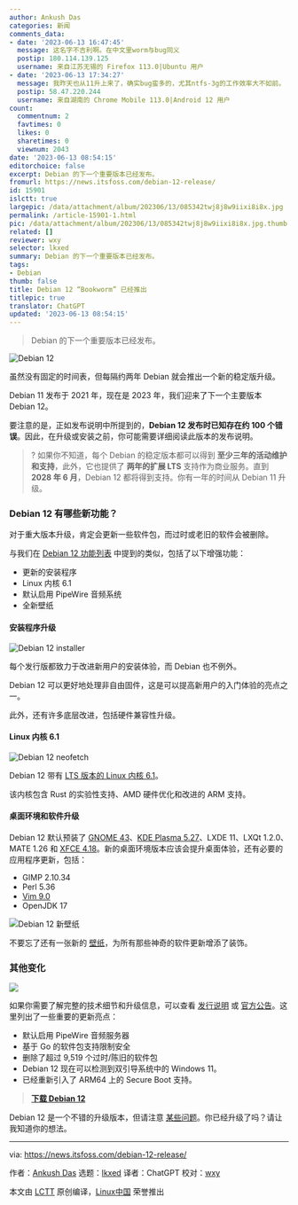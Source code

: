 ```yaml
---
author: Ankush Das
categories: 新闻
comments_data:
- date: '2023-06-13 16:47:45'
  message: 这名字不吉利啊。在中文里worm与bug同义
  postip: 180.114.139.125
  username: 来自江苏无锡的 Firefox 113.0|Ubuntu 用户
- date: '2023-06-13 17:34:27'
  message: 我昨天也从11升上来了，确实bug蛮多的，尤其ntfs-3g的工作效率大不如前。
  postip: 58.47.220.244
  username: 来自湖南的 Chrome Mobile 113.0|Android 12 用户
count:
  commentnum: 2
  favtimes: 0
  likes: 0
  sharetimes: 0
  viewnum: 2043
date: '2023-06-13 08:54:15'
editorchoice: false
excerpt: Debian 的下一个重要版本已经发布。
fromurl: https://news.itsfoss.com/debian-12-release/
id: 15901
islctt: true
largepic: /data/attachment/album/202306/13/085342twj8j8w9iixi8i8x.jpg
permalink: /article-15901-1.html
pic: /data/attachment/album/202306/13/085342twj8j8w9iixi8i8x.jpg.thumb.jpg
related: []
reviewer: wxy
selector: lkxed
summary: Debian 的下一个重要版本已经发布。
tags:
- Debian
thumb: false
title: Debian 12 “Bookworm” 已经推出
titlepic: true
translator: ChatGPT
updated: '2023-06-13 08:54:15'
---
```



> 
> Debian 的下一个重要版本已经发布。
> 
> 
> 


![Debian 12](/data/attachment/album/202306/13/085342twj8j8w9iixi8i8x.jpg)


虽然没有固定的时间表，但每隔约两年 Debian 就会推出一个新的稳定版升级。


Debian 11 发布于 2021 年，现在是 2023 年，我们迎来了下一个主要版本 Debian 12。


要注意的是，正如发布说明中所提到的，**Debian 12 发布时已知存在约 100 个错误**。因此，在升级或安装之前，你可能需要详细阅读此版本的发布说明。



> 
> ? 如果你不知道，每个 Debian 的稳定版本都可以得到 **至少三年的活动维护和支持**，此外，它也提供了 **两年的扩展 LTS** 支持作为商业服务。直到 **2028 年 6 月**，Debian 12 都将得到支持。你有一年的时间从 Debian 11 升级。
> 
> 
> 


### Debian 12 有哪些新功能？


对于重大版本升级，肯定会更新一些软件包，而过时或老旧的软件会被删除。


与我们在 [Debian 12 功能列表](/article-15776-1.html) 中提到的类似，包括了以下增强功能：


* 更新的安装程序
* Linux 内核 6.1
* 默认启用 PipeWire 音频系统
* 全新壁纸


#### 安装程序升级


![Debian 12 installer](/data/attachment/album/202306/13/085415sc2soj9qsm6e2arw.png)


每个发行版都致力于改进新用户的安装体验，而 Debian 也不例外。


Debian 12 可以更好地处理非自由固件，这是可以提高新用户的入门体验的亮点之一。


此外，还有许多底层改进，包括硬件兼容性升级。


#### Linux 内核 6.1


![Debian 12 neofetch](/data/attachment/album/202306/13/085416spoy54wsou45uiyz.png)


Debian 12 带有 [LTS 版本的 Linux 内核 6.1](https://news.itsfoss.com/linux-kernel-6-1-is-now-an-lts-version/)。


该内核包含 Rust 的实验性支持、AMD 硬件优化和改进的 ARM 支持。


#### 桌面环境和软件升级


Debian 12 默认预装了 [GNOME 43](https://news.itsfoss.com/gnome-43-release/)、[KDE Plasma 5.27](https://news.itsfoss.com/kde-plasma-5-27-release/)、LXDE 11、LXQt 1.2.0、MATE 1.26 和 [XFCE 4.18](https://news.itsfoss.com/xfce-4-18-release/)。新的桌面环境版本应该会提升桌面体验，还有必要的应用程序更新，包括：


* GIMP 2.10.34
* Perl 5.36
* [Vim 9.0](https://news.itsfoss.com/vim-9-0-release/)
* OpenJDK 17


![Debian 12 新壁纸](/data/attachment/album/202306/13/085416ec0opv343s73ioj0.png)


不要忘了还有一张新的 [壁纸](https://wiki.debian.org/DebianArt/Themes/Emerald)，为所有那些神奇的软件更新增添了装饰。


### 其他变化


![](/data/attachment/album/202306/13/085417gs5vg2gs8dg88nav.png)


如果你需要了解完整的技术细节和升级信息，可以查看 [发行说明](https://www.debian.org:443/releases/bookworm/amd64/release-notes/) 或 [官方公告](https://www.debian.org:443/News/2023/20230610)。这里列出了一些重要的更新亮点：


* 默认启用 PipeWire 音频服务器
* 基于 Go 的软件包支持限制安全
* 删除了超过 9,519 个过时/陈旧的软件包
* Debian 12 现在可以检测到双引导系统中的 Windows 11。
* 已经重新引入了 ARM64 上的 Secure Boot 支持。



> 
> **[下载 Debian 12](https://www.debian.org:443/distrib/)**
> 
> 
> 


Debian 12 是一个不错的升级版本，但请注意 [某些问题](https://www.debian.org:443/releases/bookworm/amd64/release-notes/ch-information.en.html#systemd-resolved)。你已经升级了吗？请让我知道你的想法。




---


via: <https://news.itsfoss.com/debian-12-release/>


作者：[Ankush Das](https://news.itsfoss.com/author/ankush/) 选题：[lkxed](https://github.com/lkxed/) 译者：ChatGPT 校对：[wxy](https://github.com/wxy)


本文由 [LCTT](https://github.com/LCTT/TranslateProject) 原创编译，[Linux中国](https://linux.cn/) 荣誉推出